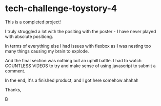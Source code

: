 # tech-challenge-toystory-4

This is a completed project!

I truly struggled a lot with the positing with the poster - I have never played with absolute positiong.

In terms of everything else I had issues with flexbox as I was nesting too many things causing my brain to explode.

And the final section was nothing but an uphill battle. I had to watch COUNTLESS VIDEOS to try and make sense of using javascript to submit a comment.

In the end, it's a finished product, and I got here somehow ahahah

Thanks,

B
